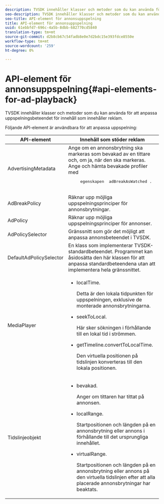 ```yaml
---
description: TVSDK innehåller klasser och metoder som du kan använda för att anpassa uppspelningsbeteendet för innehåll som innehåller reklam.
seo-description: TVSDK innehåller klasser och metoder som du kan använda för att anpassa uppspelningsbeteendet för innehåll som innehåller reklam.
seo-title: API-element för annonsuppspelning
title: API-element för annonsuppspelning
uuid: 61ebbfd7-696c-4a5b-8dbb-682770cd5840
translation-type: tm+mt
source-git-commit: d2b8cb67c54fadb8e0e7d2bdc15e393fdce8550e
workflow-type: tm+mt
source-wordcount: '259'
ht-degree: 0%

---
```



# API-element för annonsuppspelning{#api-elements-for-ad-playback}

TVSDK innehåller klasser och metoder som du kan använda för att anpassa uppspelningsbeteendet för innehåll som innehåller reklam.

Följande API-element är användbara för att anpassa uppspelning:

<table id="table_B07E373B9D2B425AB36466B1D42411AD"> 
 <thead> 
  <tr> 
   <th colname="col1" class="entry"> API-element </th> 
   <th colname="col2" class="entry"> Innehåll som stöder reklam </th> 
  </tr> 
 </thead>
 <tbody> 
  <tr> 
   <td colname="col1"><span class="codeph"> AdvertisingMetadata</span> </td> 
   <td colname="col2">Ange om en annonsbrytning ska markeras som bevakad av en tittare och, om ja, när den ska markeras. Ange och hämta bevakade profiler med 
    <pre>
     egenskapen <span class="codeph"> adBreakAsWatched</span> .
    </pre> </td> 
  </tr> 
  <tr> 
   <td colname="col1"><span class="codeph"> AdBreakPolicy</span> </td> 
   <td colname="col2"> Räknar upp möjliga uppspelningsprinciper för annonsbrytningar. </td> 
  </tr> 
  <tr> 
   <td colname="col1"><span class="codeph"> AdPolicy</span> </td> 
   <td colname="col2"> Räknar upp möjliga uppspelningsprinciper för annonser. </td> 
  </tr> 
  <tr> 
   <td colname="col1"><span class="codeph"> AdPolicySelector</span> </td> 
   <td colname="col2"> Gränssnitt som gör det möjligt att anpassa annonsbeteendet i TVSDK. </td> 
  </tr> 
  <tr> 
   <td colname="col1"><span class="codeph"> DefaultAdPolicySelector</span> </td> 
   <td colname="col2"> En klass som implementerar TVSDK-standardbeteendet. Programmet kan åsidosätta den här klassen för att anpassa standardbeteendena utan att implementera hela gränssnittet. </td> 
  </tr> 
  <tr> 
   <td colname="col1"> <span class="codeph"> MediaPlayer</span> </td> 
   <td colname="col2"> 
    <ul id="ul_37700A741403448A8760FDDA68B099AA"> 
     <li id="li_B465170D449E49489C5924572BEEB4A5"><span class="codeph"> localTime</span>. <p>Detta är den lokala tidpunkten för uppspelningen, exklusive de monterade annonsbrytningarna. </p> </li> 
     <li id="li_D9D68CF428904BB2B84E1BCE828A90DC"> <span class="codeph"> seekToLocal</span>. <p>Här sker sökningen i förhållande till en lokal tid i strömmen. </p> </li> 
     <li id="li_9DBCA75537DC4824AA66B53A3FA28812"><span class="codeph"> getTimeline.convertToLocalTime</span>. <p>Den virtuella positionen på tidslinjen konverteras till den lokala positionen. </p> </li> 
    </ul> </td> 
  </tr> 
  <tr> 
   <td colname="col1"> <span class="codeph"> Tidslinjeobjekt</span> </td> 
   <td colname="col2"> 
    <ul id="ul_99AD34F823DB4F10937EE39DAD0C0B72"> 
     <li id="li_87E2DA15ECE74CFE9C9FBBE8F4B62440"><span class="codeph"> bevakad</span>. <p>Anger om tittaren har tittat på annonsen. </p> </li> 
     <li id="li_A9E5A9CF701C48BC94C93F28C114778D"><span class="codeph"> localRange</span>. <p>Startpositionen och längden på en annonsbrytning eller annons i förhållande till det ursprungliga innehållet. </p> </li> 
     <li id="li_070BDA0BF4184863AF44652BD5A0CCEC"><span class="codeph"> virtualRange</span>. <p>Startpositionen och längden på en annonsbrytning eller annons på den virtuella tidslinjen efter att alla placerade annonsbrytningar har beaktats. </p> </li> 
    </ul> </td> 
  </tr> 
 </tbody> 
</table>

